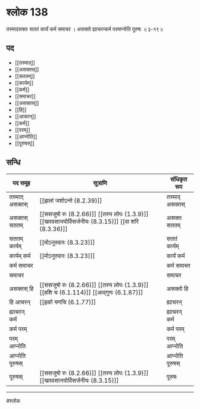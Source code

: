 # श्लोक 138

तस्मादसक्तः सततं कार्यं कर्म समाचर ।
असक्तो ह्याचरन्कर्म परमाप्नोति पूरुषः ॥ ३-१९॥


## पद 

- [[तस्मात्]]
- [[असक्तस्]]
- [[सततम्]]
- [[कार्यम्]]
- [[कर्म]]
- [[समाचर]]
- [[असक्तस्]]
- [[हि]]
- [[आचरन्]]
- [[कर्म]]
- [[परम्]]
- [[आप्नोति]]
- [[पूरुषस्]]

## सन्धि

| पद समूह | सूत्राणि | संधिकृत रूप |
| ----- | ----- | ----- |
| तस्मात् असक्तस् |  [[झलां जशोऽन्ते (8.2.39)]] | तस्माद् असक्तस् |
| असक्तस् सततम् |  [[ससजुषो रुः (8.2.66)]] [[तस्य लोपः (1.3.9)]] [[खरवसानयोर्विसर्जनीयः (8.3.15)]] [[वा शरि (8.3.36)]] | असक्तः सततम् |
| सततम् कार्यम् |  [[मोऽनुस्वारः (8.3.23)]] | सततं कार्यम् |
| कार्यम् कर्म |  [[मोऽनुस्वारः (8.3.23)]] | कार्यं कर्म |
| कर्म समाचर |  | कर्म समाचर |
| समाचर |  | समाचर |
| असक्तस् हि |  [[ससजुषो रुः (8.2.66)]] [[तस्य लोपः (1.3.9)]] [[हशि च (6.1.114)]] [[आद्गुणः (6.1.87)]] | असक्तो हि |
| हि आचरन् |  [[इको यणचि (6.1.77)]] | ह्याचरन् |
| ह्याचरन् कर्म |  | ह्याचरन् कर्म |
| कर्म परम् |  | कर्म परम् |
| परम् आप्नोति |  | परम् आप्नोति |
| आप्नोति पूरुषस् |  | आप्नोति पूरुषस् |
| पूरुषस् |  [[ससजुषो रुः (8.2.66)]] [[तस्य लोपः (1.3.9)]] [[खरवसानयोर्विसर्जनीयः (8.3.15)]] | पूरुषः |


---

#श्लोक